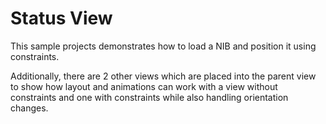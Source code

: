 Status View
===========

This sample projects demonstrates how to load a NIB and position it using constraints.

Additionally, there are 2 other views which are placed into the parent view to show
how layout and animations can work with a view without constraints and one with
constraints while also handling orientation changes.

